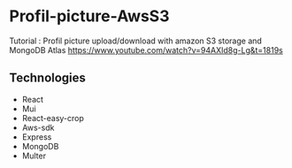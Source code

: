 # Profil-picture-AwsS3

Tutorial : Profil picture upload/download with amazon S3 storage and MongoDB Atlas
https://www.youtube.com/watch?v=94AXId8g-Lg&t=1819s


## Technologies

- React
- Mui
- React-easy-crop
- Aws-sdk
- Express
- MongoDB
- Multer
